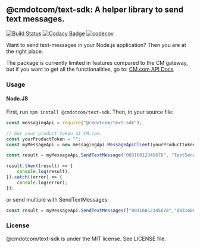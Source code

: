 ## @cmdotcom/text-sdk: A helper library to send text messages.

[![Build Status](https://travis-ci.org/CMTelecom/cm-messaging-node.svg?branch=master)](https://travis-ci.org/CMTelecom/cm-messaging-node)
[![Codacy Badge](https://api.codacy.com/project/badge/Grade/d51474d6130b4db08ae8a8c57dace8ea)](https://www.codacy.com/app/CMTelecom/cm-messaging-node?utm_source=github.com&amp;utm_medium=referral&amp;utm_content=CMTelecom/cm-messaging-node&amp;utm_campaign=Badge_Grade)
[![codecov](https://codecov.io/gh/CMTelecom/cm-messaging-node/branch/master/graph/badge.svg)](https://codecov.io/gh/CMTelecom/cm-messaging-node)

Want to send text-messages in your Node.js application? Then you are at the right place.

The package is currently limited in features compared to the CM gateway, but if you want to get all the functionalities, go to: [CM.com API Docs](https://docs.cmtelecom.com/bulk-sms/v1.0)

### Usage
#### Node.JS
First, run `npm install @cmdotcom/text-sdk`. Then, in your source file:
```javascript
const messagingApi = require("@cmdotcom/text-sdk");

// Get your product token at CM.com.
const yourProductToken = "";
const myMessageApi = new messagingApi.MessageApiClient(yourProductToken);

const result = myMessageApi.SendTextMessage("00316012345678", "TestSender", "Hello world?!");

result.then((result) => {
    console.log(result);
}).catch((error) => {
    console.log(error);
});
```

or send multiple with SendTextMessages:
```javascript
const result = myMessageApi.SendTextMessages(["00316012345678","003160000000"], "TestSender", "Hello world?!");
```

### License
@cmdotcom/text-sdk is under the MIT license. See LICENSE file.
